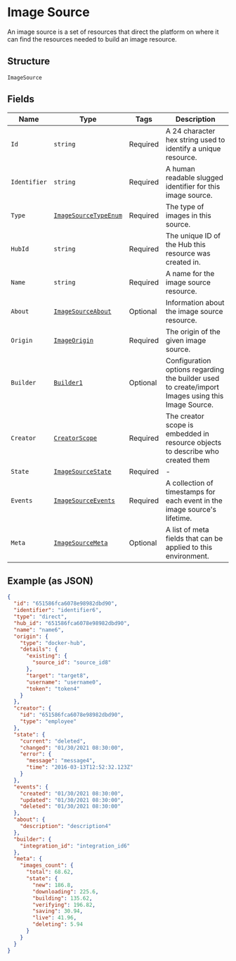 
# Image Source

An image source is a set of resources that direct the platform on where it can find the resources needed to build an image resource.

## Structure

`ImageSource`

## Fields

| Name | Type | Tags | Description |
|  --- | --- | --- | --- |
| `Id` | `string` | Required | A 24 character hex string used to identify a unique resource. |
| `Identifier` | `string` | Required | A human readable slugged identifier for this image source. |
| `Type` | [`ImageSourceTypeEnum`](../../doc/models/image-source-type-enum.md) | Required | The type of images in this source. |
| `HubId` | `string` | Required | The unique ID of the Hub this resource was created in. |
| `Name` | `string` | Required | A name for the image source resource. |
| `About` | [`ImageSourceAbout`](../../doc/models/image-source-about.md) | Optional | Information about the image source resource. |
| `Origin` | [`ImageOrigin`](../../doc/models/containers/image-origin.md) | Required | The origin of the given image source. |
| `Builder` | [`Builder1`](../../doc/models/builder-1.md) | Optional | Configuration options regarding the builder used to create/import Images using this Image Source. |
| `Creator` | [`CreatorScope`](../../doc/models/creator-scope.md) | Required | The creator scope is embedded in resource objects to describe who created them |
| `State` | [`ImageSourceState`](../../doc/models/image-source-state.md) | Required | - |
| `Events` | [`ImageSourceEvents`](../../doc/models/image-source-events.md) | Required | A collection of timestamps for each event in the image source's lifetime. |
| `Meta` | [`ImageSourceMeta`](../../doc/models/image-source-meta.md) | Optional | A list of meta fields that can be applied to this environment. |

## Example (as JSON)

```json
{
  "id": "651586fca6078e98982dbd90",
  "identifier": "identifier6",
  "type": "direct",
  "hub_id": "651586fca6078e98982dbd90",
  "name": "name6",
  "origin": {
    "type": "docker-hub",
    "details": {
      "existing": {
        "source_id": "source_id8"
      },
      "target": "target8",
      "username": "username0",
      "token": "token4"
    }
  },
  "creator": {
    "id": "651586fca6078e98982dbd90",
    "type": "employee"
  },
  "state": {
    "current": "deleted",
    "changed": "01/30/2021 08:30:00",
    "error": {
      "message": "message4",
      "time": "2016-03-13T12:52:32.123Z"
    }
  },
  "events": {
    "created": "01/30/2021 08:30:00",
    "updated": "01/30/2021 08:30:00",
    "deleted": "01/30/2021 08:30:00"
  },
  "about": {
    "description": "description4"
  },
  "builder": {
    "integration_id": "integration_id6"
  },
  "meta": {
    "images_count": {
      "total": 68.62,
      "state": {
        "new": 186.8,
        "downloading": 225.6,
        "building": 135.62,
        "verifying": 196.82,
        "saving": 30.94,
        "live": 41.96,
        "deleting": 5.94
      }
    }
  }
}
```

